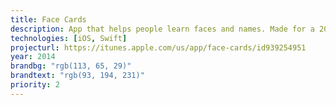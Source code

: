 ```yaml
---
title: Face Cards
description: App that helps people learn faces and names. Made for a 2014 FLL project.
technologies: [iOS, Swift]
projecturl: https://itunes.apple.com/us/app/face-cards/id939254951
year: 2014
brandbg: "rgb(113, 65, 29)"
brandtext: "rgb(93, 194, 231)"
priority: 2
---
```

